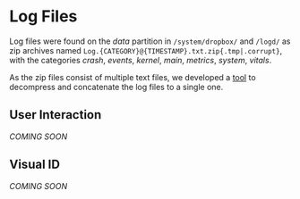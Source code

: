 # Log Files

Log files were found on the *data* partition in `/system/dropbox/` and `/logd/`
as zip archives named `Log.{CATEGORY}@{TIMESTAMP}.txt.zip{.tmp|.corrupt}`,
with the categories *crash*, *events*, *kernel*, *main*, *metrics*, *system*,
*vitals*.

As the zip files consist of multiple text files, we developed a
[tool](../tools/filesystem/README.md#concat-log-files) to
decompress and concatenate the log files to a single one.

## User Interaction
*COMING SOON*

## Visual ID
*COMING SOON*
